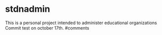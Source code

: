 # stdnadmin
This is a personal project intended to administer educational organizations
Commit test on october 17th.
#comments
